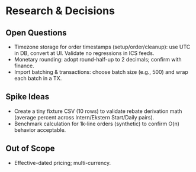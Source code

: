 # Research & Decisions

## Open Questions
- Timezone storage for order timestamps (setup/order/cleanup): use UTC in DB, convert at UI. Validate no regressions in ICS feeds.
- Monetary rounding: adopt round-half-up to 2 decimals; confirm with finance.
- Import batching & transactions: choose batch size (e.g., 500) and wrap each batch in a TX.

## Spike Ideas
- Create a tiny fixture CSV (10 rows) to validate rebate derivation math (average percent across Intern/Ekstern Start/Daily pairs).
- Benchmark calculation for 1k-line orders (synthetic) to confirm O(n) behavior acceptable.

## Out of Scope
- Effective-dated pricing; multi-currency.
